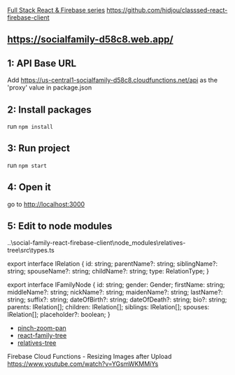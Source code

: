 [Full Stack React & Firebase series](https://www.youtube.com/watch?v=RkBfu-W7tt0&list=PLMhAeHCz8S38ryyeMiBPPUnFAiWnoPvWP)
https://github.com/hidjou/classsed-react-firebase-client

## https://socialfamily-d58c8.web.app/

## 1: API Base URL

Add https://us-central1-socialfamily-d58c8.cloudfunctions.net/api as the 'proxy' value in package.json

## 2: Install packages

run `npm install`

## 3: Run project

run `npm start`

## 4: Open it

go to [http://localhost:3000](http://localhost:3000)

## 5: Edit to node modules

..\social-family-react-firebase-client\node_modules\relatives-tree\src\types.ts

export interface IRelation {
  id: string;
  parentName?: string; 
  siblingName?: string; 
  spouseName?: string; 
  childName?: string; 
  type: RelationType;
}

export interface IFamilyNode {
  id: string;
  gender: Gender;
  firstName: string;
  middleName?: string;
  nickName?: string;
  maidenName?: string;
  lastName?: string;
  suffix?: string;
  dateOfBirth?: string;
  dateOfDeath?: string;
  bio?: string;
  parents: IRelation[];
  children: IRelation[];
  siblings: IRelation[];
  spouses: IRelation[];
  placeholder?: boolean;
}

* [pinch-zoom-pan](https://www.npmjs.com/package/pinch-zoom-pan)
* [react-family-tree](https://www.npmjs.com/package/react-family-tree)
* [relatives-tree](https://www.npmjs.com/package/relatives-tree)

Firebase Cloud Functions - Resizing Images after Upload
https://www.youtube.com/watch?v=YGsmWKMMiYs


